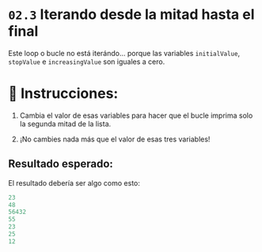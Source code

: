 
# `02.3` Iterando desde la mitad hasta el final

Este loop o bucle no está iterándo... porque las variables `initialValue`, `stopValue` e `increasingValue` son iguales a cero.

# 📝 Instrucciones:

1. Cambia el valor de esas variables para hacer que el bucle imprima solo la segunda mitad de la lista.

2. ¡No cambies nada más que el valor de esas tres variables!

## Resultado esperado:

El resultado debería ser algo como esto:

```py
23
48
56432
55
23
25
12
```
